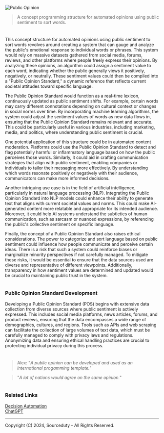 ![Public Opinion](https://github.com/user-attachments/assets/437f7b03-30c3-44f6-80a3-3296b8590443)

> A concept programming structure for automated opinions using public sentiment to sort words.

#

This concept structure for automated opinions using public sentiment to sort words revolves around creating a system that can gauge and analyze the public's emotional response to individual words or phrases. This system would rely on massive datasets gathered from social media, forums, reviews, and other platforms where people freely express their opinions. By analyzing these opinions, an algorithm could assign a sentiment value to each word, indicating whether the public generally views it positively, negatively, or neutrally. These sentiment values could then be compiled into a "Public Opinion Standard," a dynamic reference that reflects current societal attitudes toward specific language.

The Public Opinion Standard would function as a real-time lexicon, continuously updated as public sentiment shifts. For example, certain words may carry different connotations depending on cultural context or changes in social norms over time. By incorporating machine learning algorithms, the system could adjust the sentiment values of words as new data flows in, ensuring that the Public Opinion Standard remains relevant and accurate. This could be particularly useful in various industries, including marketing, media, and politics, where understanding public sentiment is crucial.

One potential application of this structure could be in automated content moderation. Platforms could use the Public Opinion Standard to detect and flag potentially harmful or inflammatory language based on how the public perceives those words. Similarly, it could aid in crafting communication strategies that align with public sentiment, enabling companies or individuals to tailor their messaging more effectively. By understanding which words resonate positively or negatively with their audience, communicators can make more informed decisions.

Another intriguing use case is in the field of artificial intelligence, particularly in natural language processing (NLP). Integrating the Public Opinion Standard into NLP models could enhance their ability to generate text that aligns with current societal values and norms. This could make AI-generated content more relatable and appropriate for its intended audience. Moreover, it could help AI systems understand the subtleties of human communication, such as sarcasm or nuanced expressions, by referencing the public's collective sentiment on specific language.

Finally, the concept of a Public Opinion Standard also raises ethical considerations. The power to categorize and sort language based on public sentiment could influence how people communicate and perceive certain ideas. There is a risk that such a system could reinforce biases or marginalize minority perspectives if not carefully managed. To mitigate these risks, it would be essential to ensure that the data sources used are diverse and representative of different viewpoints. Additionally, transparency in how sentiment values are determined and updated would be crucial to maintaining public trust in the system.

#
### Public Opinion Standard Development

Developing a Public Opinion Standard (POS) begins with extensive data collection from diverse sources where public sentiment is actively expressed. This includes social media platforms, news articles, forums, and product reviews, ensuring that the data encompasses a wide range of demographics, cultures, and regions. Tools such as APIs and web scraping can facilitate the collection of large volumes of text data, which must be carefully managed to comply with privacy laws and regulations. Anonymizing data and ensuring ethical handling practices are crucial to protecting individual privacy during this process.

#

> Alex: "*A public opinion can be developed and used as an international progamming template.*"

> "*A lot of nations would agree on the same opinion.*"

#
### Related Links

[Decision Automation](https://chatgpt.com/g/g-yu3DyIRMI-decision-automation)
<br>
[ChatGPT](https://github.com/sourceduty/ChatGPT)

***
Copyright (C) 2024, Sourceduty - All Rights Reserved.
